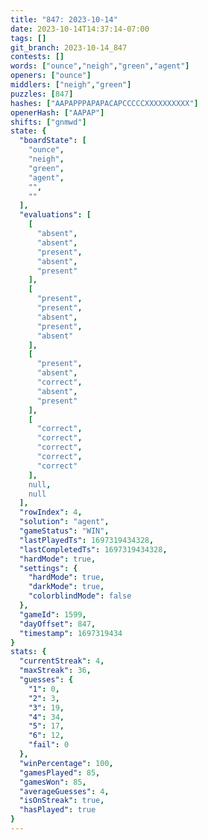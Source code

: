 ```yaml
---
title: "847: 2023-10-14"
date: 2023-10-14T14:37:14-07:00
tags: []
git_branch: 2023-10-14_847
contests: []
words: ["ounce","neigh","green","agent"]
openers: ["ounce"]
middlers: ["neigh","green"]
puzzles: [847]
hashes: ["AAPAPPPAPAPACAPCCCCCXXXXXXXXXX"]
openerHash: ["AAPAP"]
shifts: ["gnmwd"]
state: {
  "boardState": [
    "ounce",
    "neigh",
    "green",
    "agent",
    "",
    ""
  ],
  "evaluations": [
    [
      "absent",
      "absent",
      "present",
      "absent",
      "present"
    ],
    [
      "present",
      "present",
      "absent",
      "present",
      "absent"
    ],
    [
      "present",
      "absent",
      "correct",
      "absent",
      "present"
    ],
    [
      "correct",
      "correct",
      "correct",
      "correct",
      "correct"
    ],
    null,
    null
  ],
  "rowIndex": 4,
  "solution": "agent",
  "gameStatus": "WIN",
  "lastPlayedTs": 1697319434328,
  "lastCompletedTs": 1697319434328,
  "hardMode": true,
  "settings": {
    "hardMode": true,
    "darkMode": true,
    "colorblindMode": false
  },
  "gameId": 1599,
  "dayOffset": 847,
  "timestamp": 1697319434
}
stats: {
  "currentStreak": 4,
  "maxStreak": 36,
  "guesses": {
    "1": 0,
    "2": 3,
    "3": 19,
    "4": 34,
    "5": 17,
    "6": 12,
    "fail": 0
  },
  "winPercentage": 100,
  "gamesPlayed": 85,
  "gamesWon": 85,
  "averageGuesses": 4,
  "isOnStreak": true,
  "hasPlayed": true
}
---
```

<!-- more -->
